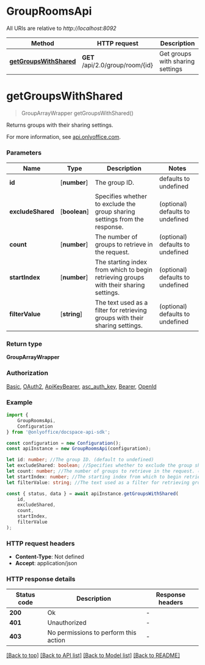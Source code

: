 # GroupRoomsApi

All URIs are relative to *http://localhost:8092*

|Method | HTTP request | Description|
|------------- | ------------- | -------------|
|[**getGroupsWithShared**](#getgroupswithshared) | **GET** /api/2.0/group/room/{id} | Get groups with sharing settings|

# **getGroupsWithShared**
> GroupArrayWrapper getGroupsWithShared()

Returns groups with their sharing settings.

For more information, see [api.onlyoffice.com](https://api.onlyoffice.com/docspace/api-backend/usage-api/get-groups-with-shared/).

### Parameters

|Name | Type | Description  | Notes|
|------------- | ------------- | ------------- | -------------|
| **id** | [**number**] | The group ID. | defaults to undefined|
| **excludeShared** | [**boolean**] | Specifies whether to exclude the group sharing settings from the response. | (optional) defaults to undefined|
| **count** | [**number**] | The number of groups to retrieve in the request. | (optional) defaults to undefined|
| **startIndex** | [**number**] | The starting index from which to begin retrieving groups with their sharing settings. | (optional) defaults to undefined|
| **filterValue** | [**string**] | The text used as a filter for retrieving groups with their sharing settings. | (optional) defaults to undefined|


### Return type

**GroupArrayWrapper**

### Authorization

[Basic](../README.md#Basic), [OAuth2](../README.md#OAuth2), [ApiKeyBearer](../README.md#ApiKeyBearer), [asc_auth_key](../README.md#asc_auth_key), [Bearer](../README.md#Bearer), [OpenId](../README.md#OpenId)

### Example

```typescript
import {
    GroupRoomsApi,
    Configuration
} from '@onlyoffice/docspace-api-sdk';

const configuration = new Configuration();
const apiInstance = new GroupRoomsApi(configuration);

let id: number; //The group ID. (default to undefined)
let excludeShared: boolean; //Specifies whether to exclude the group sharing settings from the response. (optional) (default to undefined)
let count: number; //The number of groups to retrieve in the request. (optional) (default to undefined)
let startIndex: number; //The starting index from which to begin retrieving groups with their sharing settings. (optional) (default to undefined)
let filterValue: string; //The text used as a filter for retrieving groups with their sharing settings. (optional) (default to undefined)

const { status, data } = await apiInstance.getGroupsWithShared(
    id,
    excludeShared,
    count,
    startIndex,
    filterValue
);
```

### HTTP request headers

 - **Content-Type**: Not defined
 - **Accept**: application/json


### HTTP response details
| Status code | Description | Response headers |
|-------------|-------------|------------------|
|**200** | Ok |  -  |
|**401** | Unauthorized |  -  |
|**403** | No permissions to perform this action |  -  |

[[Back to top]](#) [[Back to API list]](../README.md#documentation-for-api-endpoints) [[Back to Model list]](../README.md#documentation-for-models) [[Back to README]](../README.md)

